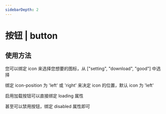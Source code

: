 ```yaml
---
sidebarDepth: 2
---
```

# 按钮 | button

## 使用方法

您可以绑定 icon 来选择您想要的图标，从 ["setting", "download", "good"] 中选择

绑定 icon-position 为 'left' 或 'right' 来决定 icon 的位置，默认 icon 为 'left'

启用加载按钮可以直接绑定 loading 属性

甚至可以禁用按钮，绑定 disabled 属性即可

<ClientOnly>
<button-demos></button-demos>
</ClientOnly>


